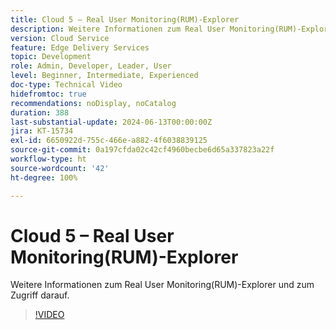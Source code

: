 ```yaml
---
title: Cloud 5 – Real User Monitoring(RUM)-Explorer
description: Weitere Informationen zum Real User Monitoring(RUM)-Explorer und zum Zugriff darauf.
version: Cloud Service
feature: Edge Delivery Services
topic: Development
role: Admin, Developer, Leader, User
level: Beginner, Intermediate, Experienced
doc-type: Technical Video
hidefromtoc: true
recommendations: noDisplay, noCatalog
duration: 388
last-substantial-update: 2024-06-13T00:00:00Z
jira: KT-15734
exl-id: 6650922d-755c-466e-a882-4f6038839125
source-git-commit: 0a197cfda02c42cf4960becbe6d65a337823a22f
workflow-type: ht
source-wordcount: '42'
ht-degree: 100%

---
```


# Cloud 5 – Real User Monitoring(RUM)-Explorer

Weitere Informationen zum Real User Monitoring(RUM)-Explorer und zum Zugriff darauf.

>[!VIDEO](https://video.tv.adobe.com/v/3429772/?quality=12&learn=on)
